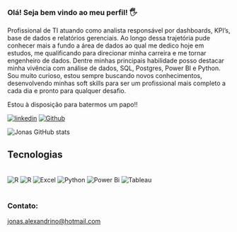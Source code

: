### Olá! Seja bem vindo ao meu perfil! 🖐️

Profissional de TI atuando como analista responsável por dashboards, KPI’s, base de dados e relatórios gerenciais. Ao longo dessa trajetória pude conhecer mais a fundo a área de dados ao qual me dedico hoje em estudos, me qualificando para direcionar minha carreira e me tornar engenheiro de dados. Dentre minhas principais habilidade posso destacar minha vivência com análise de dados, SQL, Postgres, Power BI e Python. 
Sou muito curioso, estou sempre buscando novos conhecimentos, desenvolvendo minhas soft skills para ser um profissional mais completo a cada dia e pronto para qualquer desafio.

Estou à disposição para batermos um papo!!

[![linkedin](https://img.shields.io/badge/LinkedIn-0077B5?style=for-the-badge&logo=linkedin&logoColor=white)](https://www.linkedin.com/in/jonasalexandrino/)
[![Github](https://img.shields.io/badge/GitHub-100000?style=for-the-badge&logo=github&logoColor=white)](https://github.com/Jonas-Alexandrino)

![Jonas GitHub stats](https://github-readme-stats.vercel.app/api?username=Jonas-Alexandrino&show_icons=true)

## Tecnologias

<div style="display: inline_block"><br/>
  <img align="center" alt="R" src="https://img.shields.io/badge/R-276DC3?style=for-the-badge&logo=r&logoColor=white" />
  <img align="center" alt="R" src="https://img.shields.io/badge/MySQL-005C84?style=for-the-badge&logo=mysql&logoColor=white" />
   <img align="center" alt="Excel" src="https://img.shields.io/badge/Microsoft_Excel-217346?style=for-the-badge&logo=microsoft-excel&logoColor=white" />
  <img align="center" alt="Python" src="https://img.shields.io/badge/Python-3776AB?style=for-the-badge&logo=python&logoColor=white" />
  <img align="center" alt="Power Bi" src="https://img.shields.io/badge/Google%20Analytics-E37400?style=for-the-badge&logo=google%20analytics&logoColor=white" />
  <img align="center" alt="Tableau" src="https://img.shields.io/badge/Tableau-E97627?style=for-the-badge&logo=Tableau&logoColor=white" />
</div><br/>

### Contato:
jonas.alexandrino@hotmail.com
